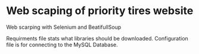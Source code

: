 # Web scaping of priority tires website
Web scarping with Selenium and BeatifullSoup

Requirments file stats what libraries should be downloaded. Configuration file is for connecting to the MySQL Database.
